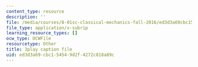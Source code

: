 ```yaml
---
content_type: resource
description: ''
file: /media/courses/8-01sc-classical-mechanics-fall-2016/ed3d3a69cbc154549d2f4272c818a89c_rCP_-Wuikwo.vtt
file_type: application/x-subrip
learning_resource_types: []
ocw_type: OCWFile
resourcetype: Other
title: 3play caption file
uid: ed3d3a69-cbc1-5454-9d2f-4272c818a89c
---
```

